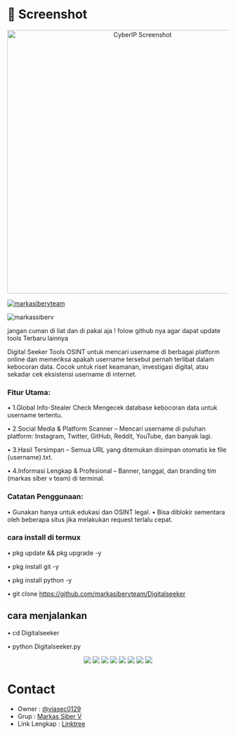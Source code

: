 # 📸 Screenshot

<p align="center">
  <img src="https://d.top4top.io/p_3518saba80.jpg" alt="CyberIP Screenshot" width="600"/>
</p>

<p align="left"> <a href="https://github.com/ryo-ma/github-profile-trophy"><img src="https://github-profile-trophy.vercel.app/?username=markasibervteam" alt="markasibervteam" /></a> </p>

<p align="left"> <img src="https://komarev.com/ghpvc/?username=markassiberv&label=Profile%20views&color=0e75b6&style=flat" alt="markassiberv" /> </p>

jangan cuman di liat dan di pakai aja ! folow github nya agar dapat update tools Terbaru lainnya 

Digital Seeker
Tools OSINT untuk mencari username di berbagai platform online dan memeriksa apakah username tersebut pernah terlibat dalam kebocoran data. Cocok untuk riset keamanan, investigasi digital, atau sekadar cek eksistensi username di internet.

### Fitur Utama:

• 1.Global Info-Stealer Check  Mengecek database kebocoran data untuk username tertentu.

• 2.Social Media & Platform Scanner – Mencari username di puluhan platform: Instagram, Twitter, GitHub, Reddit, YouTube, dan banyak lagi.

• 3.Hasil Tersimpan – Semua URL yang ditemukan disimpan otomatis ke file {username}.txt.

• 4.Informasi Lengkap & Profesional – Banner, tanggal, dan branding tim (markas siber v team) di terminal.

### Catatan Penggunaan:

• Gunakan hanya untuk edukasi dan OSINT legal.
• Bisa diblokir sementara oleh beberapa situs jika melakukan request terlalu cepat.

### cara install di termux 

• pkg update && pkg upgrade -y

• pkg install git -y

• pkg install python -y

• git clone https://github.com/markasibervteam/Digitalseeker

## cara menjalankan 

• cd Digitalseeker

• python Digitalseeker.py

<p align="center">
  <img src="https://img.shields.io/badge/Brave-FF1B2D?style=for-the-badge&logo=Brave&logoColor=white" />
  <img src="https://img.shields.io/badge/Tor_Browser-7D4698?style=for-the-badge&logo=Tor-Browser&logoColor=white" />
  <img src="https://img.shields.io/badge/tmux-1BB91F?style=for-the-badge&logo=tmux&logoColor=white" />
  <img src="https://img.shields.io/badge/GIT-E44C30?style=for-the-badge&logo=git&logoColor=white" />
  <img src="https://img.shields.io/badge/GitHub-100000?style=for-the-badge&logo=github&logoColor=white" />
  <img src="https://img.shields.io/badge/Wireshark-1679A7?style=for-the-badge&logo=Wireshark&logoColor=white" />
  <img src="https://img.shields.io/badge/burpsuite-FF6633?style=for-the-badge&logo=burpsuite&logoColor=white" />
  <img src="https://img.shields.io/badge/metasploit-2596CD?style=for-the-badge&logo=metasploit&logoColor=white" />
</p>

# Contact
- Owner : [@viasec0129](https://t.me/viasec0129)  
- Grup : [Markas Siber V](https://t.me/markassiberv)  
- Link Lengkap : [Linktree](https://linktr.ee/linklengkapkami)
